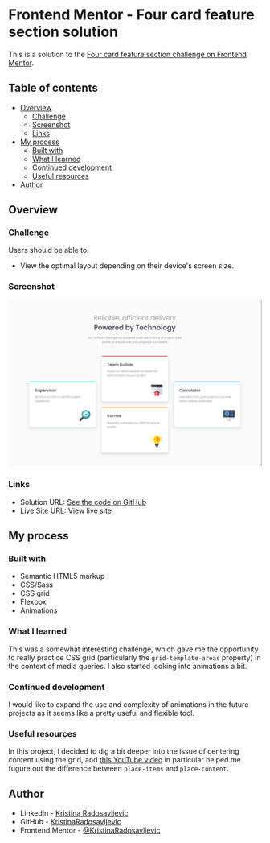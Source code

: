 # Frontend Mentor - Four card feature section solution

This is a solution to the [Four card feature section challenge on Frontend Mentor](https://www.frontendmentor.io/challenges/four-card-feature-section-weK1eFYK).

## Table of contents

- [Overview](#overview)
  - [Challenge](#challenge)
  - [Screenshot](#screenshot)
  - [Links](#links)
- [My process](#my-process)
  - [Built with](#built-with)
  - [What I learned](#what-i-learned)
  - [Continued development](#continued-development)
  - [Useful resources](#useful-resources)
- [Author](#author)

## Overview

### Challenge

Users should be able to:

- View the optimal layout depending on their device's screen size.

### Screenshot

![Screenshot of the solution](./images/screenshot.png)

### Links

- Solution URL: [See the code on GitHub](https://github.com/KristinaRadosavljevic/four-card-feature-section)
- Live Site URL: [View live site](https://four-card-feature-section-tau-gules.vercel.app/)

## My process

### Built with

- Semantic HTML5 markup
- CSS/Sass
- CSS grid
- Flexbox
- Animations

### What I learned

This was a somewhat interesting challenge, which gave me the opportunity to really practice CSS grid (particularly the `grid-template-areas` property) in the context of media queries. I also started looking into animations a bit.

### Continued development

I would like to expand the use and complexity of animations in the future projects as it seems like a pretty useful and flexible tool.

### Useful resources

In this project, I decided to dig a bit deeper into the issue of centering content using the grid, and [this YouTube video](https://www.youtube.com/watch?v=vNwoDkn7AIc&ab_channel=KevinPowell) in particular helped me fugure out the difference between `place-items` and `place-content`.

## Author

- LinkedIn - [Kristina Radosavljevic](https://www.linkedin.com/in/radosavljevic-kristina/)
- GitHub - [KristinaRadosavljevic](https://github.com/KristinaRadosavljevic)
- Frontend Mentor - [@KristinaRadosavljevic](https://www.frontendmentor.io/profile/KristinaRadosavljevic)

